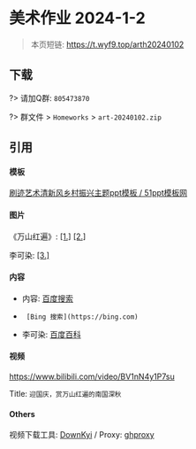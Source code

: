 # 美术作业 2024-1-2

> 本页短链: <https://t.wyf9.top/arth20240102>

## 下载

?> 请加Q群: `805473870`

?> 群文件 > `Homeworks` > `art-20240102.zip`

## 引用

<!-- tabs:start -->

#### **模板**

[刷迹艺术清新风乡村振兴主题ppt模板 / 51ppt模板网][m1]

#### **图片**

《万山红遍》: [[1.]](t1) [[2.]](t2)

李可染: [[3.]](t3)

#### **内容**

- 内容: [百度搜索](https://baidu.com)
-      [Bing 搜索](https://bing.com)
- 李可染: [百度百科](https://baike.baidu.com/item/李可染/331468)

#### **视频**

<https://www.bilibili.com/video/BV1nN4y1P7su>

Title: `迎国庆，赏万山红遍的南国深秋`

#### Others

视频下载工具: [DownKyi](https://github.com/leiurayer/downkyi) / Proxy: [ghproxy](https://ghproxy.wyf9.top/leiurayer/downkyi)

<!-- tabs:end -->


[m1]: https://www.51pptmoban.com/zhuti/13205.htm
[t1]: https://cn.bing.com/images/search?view=detailV2&ccid=b9Wn3VWw&id=9CF31FE81E48F9DDF5C88FB49A6772B36D1EFC5C&thid=OIP.b9Wn3VWwP0a__JUvPHNkSQHaFS&mediaurl=https%3A%2F%2Fth.bing.com%2Fth%2Fid%2FR.6fd5a7dd55b03f46bffc952f3c736449%3Frik%3DXPwebbNyZ5q0jw%26riu%3Dhttp%253a%252f%252fpic30.photophoto.cn%252f20140308%252f0006019034484531_b.jpg%26ehk%3DTTswh1G9qlSDR6DQ6zdLpp3EL6nKmxEn2jBZrRyqSG0%253d%26risl%3D%26pid%3DImgRaw%26r%3D0&exph=731&expw=1024&q=%E3%80%8A%E4%B8%87%E5%B1%B1%E7%BA%A2%E9%81%8D%E3%80%8B+%E6%9D%8E%E5%8F%AF%E6%9F%93&simid=608040122735463305&form=IRPRST&ck=5814CB3F8462D9AABB059056632CFF59&selectedindex=0&itb=0&qft=+filterui%3aaspect-wide&vt=2&sim=11
[t2]: https://cn.bing.com/images/search?view=detailV2&ccid=U1qpnVB1&id=B83D44E2B6CAE08CDECE468651D396F93FB8FFA7&thid=OIP.U1qpnVB1K-ON_Dm0O8PGhAHaLC&mediaurl=https%3a%2f%2fwww.rmzxb.com.cn%2fupload%2fresources%2fimage%2f2015%2f12%2f10%2f152455.jpg&exph=800&expw=537&q=%e3%80%8a%e4%b8%87%e5%b1%b1%e7%ba%a2%e9%81%8d%e3%80%8b+%e6%9d%8e%e5%8f%af%e6%9f%93&simid=608051079172481629&FORM=IRPRST&ck=CCB377B36C4CB661D184168900BBE45F&selectedIndex=0&itb=0&qft=+filterui%3aaspect-tall&ajaxhist=0&ajaxserp=0
[t3]: https://baike.baidu.com/pic/%E6%9D%8E%E5%8F%AF%E6%9F%93/331468/1/7dd98d1001e93901fcac252a79ec54e736d1967c?fromModule=lemma_top-image&ct=single#aid=1&pic=342ac65c10385343e6338f9d9b13b07ecb808889